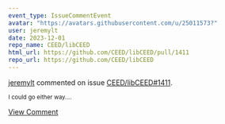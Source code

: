 ```yaml
---
event_type: IssueCommentEvent
avatar: "https://avatars.githubusercontent.com/u/25011573?"
user: jeremylt
date: 2023-12-01
repo_name: CEED/libCEED
html_url: https://github.com/CEED/libCEED/pull/1411
repo_url: https://github.com/CEED/libCEED
---
```


<a href='https://github.com/jeremylt' target='_blank'>jeremylt</a> commented on issue <a href='https://github.com/CEED/libCEED/pull/1411' target='_blank'>CEED/libCEED#1411</a>.

<small>I could go either way....</small>

<a href='https://github.com/CEED/libCEED/pull/1411' target='_blank'>View Comment</a>